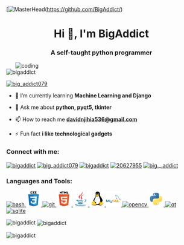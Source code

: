 [![MasterHead](https://visme.co/blog/wp-content/uploads/most-unique-reports-header.gif)(https://github.com/BigAddict/)
<h1 align="center">Hi 👋, I'm BigAddict</h1>
<h3 align="center">A self-taught python programmer</h3>
<img align="right" alt="coding" width="480" src="https://cdn.dribbble.com/users/330915/screenshots/3587000/10_coding_dribbble.gif">

<p align="left"> <img src="https://komarev.com/ghpvc/?username=bigaddict&label=Profile%20views&color=0e75b6&style=flat" alt="bigaddict" /> </p>

<p align="left"> <a href="https://twitter.com/big_addict079" target="blank"><img src="https://img.shields.io/twitter/follow/big_addict079?logo=twitter&style=for-the-badge" alt="big_addict079" /></a> </p>

- 🌱 I’m currently learning **Machine Learning and Django**

- 💬 Ask me about **python, pyqt5, tkinter**

- 📫 How to reach me **davidnjihia536@gmail.com**

- ⚡ Fun fact **i like technological gadgets**

<h3 align="left">Connect with me:</h3>
<p align="left">
<a href="https://dev.to/bigaddict" target="blank"><img align="center" src="https://raw.githubusercontent.com/rahuldkjain/github-profile-readme-generator/master/src/images/icons/Social/devto.svg" alt="bigaddict" height="30" width="40" /></a>
<a href="https://twitter.com/big_addict079" target="blank"><img align="center" src="https://raw.githubusercontent.com/rahuldkjain/github-profile-readme-generator/master/src/images/icons/Social/twitter.svg" alt="big_addict079" height="30" width="40" /></a>
<a href="https://linkedin.com/in/bigaddict" target="blank"><img align="center" src="https://raw.githubusercontent.com/rahuldkjain/github-profile-readme-generator/master/src/images/icons/Social/linked-in-alt.svg" alt="bigaddict" height="30" width="40" /></a>
<a href="https://stackoverflow.com/users/20627955" target="blank"><img align="center" src="https://raw.githubusercontent.com/rahuldkjain/github-profile-readme-generator/master/src/images/icons/Social/stack-overflow.svg" alt="20627955" height="30" width="40" /></a>
<a href="https://instagram.com/big._.addict" target="blank"><img align="center" src="https://raw.githubusercontent.com/rahuldkjain/github-profile-readme-generator/master/src/images/icons/Social/instagram.svg" alt="big._.addict" height="30" width="40" /></a>
</p>

<h3 align="left">Languages and Tools:</h3>
<p align="left"> <a href="https://www.gnu.org/software/bash/" target="_blank" rel="noreferrer"> <img src="https://www.vectorlogo.zone/logos/gnu_bash/gnu_bash-icon.svg" alt="bash" width="40" height="40"/> </a> <a href="https://www.w3schools.com/css/" target="_blank" rel="noreferrer"> <img src="https://raw.githubusercontent.com/devicons/devicon/master/icons/css3/css3-original-wordmark.svg" alt="css3" width="40" height="40"/> </a> <a href="https://git-scm.com/" target="_blank" rel="noreferrer"> <img src="https://www.vectorlogo.zone/logos/git-scm/git-scm-icon.svg" alt="git" width="40" height="40"/> </a> <a href="https://www.w3.org/html/" target="_blank" rel="noreferrer"> <img src="https://raw.githubusercontent.com/devicons/devicon/master/icons/html5/html5-original-wordmark.svg" alt="html5" width="40" height="40"/> </a> <a href="https://www.java.com" target="_blank" rel="noreferrer"> <img src="https://raw.githubusercontent.com/devicons/devicon/master/icons/java/java-original.svg" alt="java" width="40" height="40"/> </a> <a href="https://www.linux.org/" target="_blank" rel="noreferrer"> <img src="https://raw.githubusercontent.com/devicons/devicon/master/icons/linux/linux-original.svg" alt="linux" width="40" height="40"/> </a> <a href="https://www.mysql.com/" target="_blank" rel="noreferrer"> <img src="https://raw.githubusercontent.com/devicons/devicon/master/icons/mysql/mysql-original-wordmark.svg" alt="mysql" width="40" height="40"/> </a> <a href="https://opencv.org/" target="_blank" rel="noreferrer"> <img src="https://www.vectorlogo.zone/logos/opencv/opencv-icon.svg" alt="opencv" width="40" height="40"/> </a> <a href="https://www.python.org" target="_blank" rel="noreferrer"> <img src="https://raw.githubusercontent.com/devicons/devicon/master/icons/python/python-original.svg" alt="python" width="40" height="40"/> </a> <a href="https://www.qt.io/" target="_blank" rel="noreferrer"> <img src="https://upload.wikimedia.org/wikipedia/commons/0/0b/Qt_logo_2016.svg" alt="qt" width="40" height="40"/> </a> <a href="https://www.sqlite.org/" target="_blank" rel="noreferrer"> <img src="https://www.vectorlogo.zone/logos/sqlite/sqlite-icon.svg" alt="sqlite" width="40" height="40"/> </a> </p>

<p><img align="left" src="https://github-readme-stats.vercel.app/api/top-langs/?username=bigaddict" alt="bigaddict" /></p>

<p>&nbsp;<img align="center" src="https://github-readme-stats-sigma-five.vercel.app/api?username=bigaddict&show_icons=true&locale=en" alt="bigaddict" /></p>

<p><img align="center" src="https://github-readme-streak-stats.herokuapp.com/?user=bigaddict&" alt="bigaddict" /></p>
